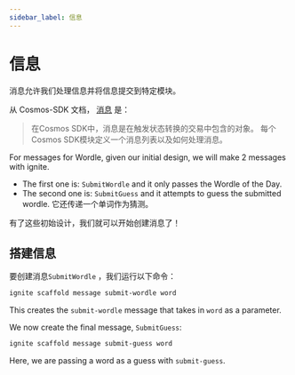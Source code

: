 ```yaml
---
sidebar_label: 信息
---
```


# 信息

消息允许我们处理信息并将信息提交到特定模块。

从 Cosmos-SDK 文档， [消息](https://docs.cosmos.network/master/building-modules/messages-and-queries.html#messages) 是：

> 在Cosmos SDK中，消息是在触发状态转换的交易中包含的对象。 每个Cosmos SDK模块定义一个消息列表以及如何处理消息。

For messages for Wordle, given our initial design, we will make 2 messages with ignite.

* The first one is: `SubmitWordle` and it only passes the Wordle of the Day.
* The second one is: `SubmitGuess` and it attempts to guess the submitted wordle. 它还传递一个单词作为猜测。

有了这些初始设计，我们就可以开始创建消息了！

## 搭建信息

要创建消息`SubmitWordle` ，我们运行以下命令：

```sh
ignite scaffold message submit-wordle word
```

This creates the `submit-wordle` message that takes in `word` as a parameter.

We now create the final message, `SubmitGuess`:

```sh
ignite scaffold message submit-guess word
```

Here, we are passing a word as a guess with `submit-guess`.
